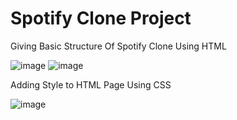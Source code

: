 # Spotify Clone Project
<a name="Giving Basic Structure Of Spotify Clone Using HTML"/>
Giving Basic Structure Of Spotify Clone Using HTML

![image](https://github.com/Sarfraz28/Spotify/assets/146209978/d432c5ec-82bc-41ea-9d84-bbdc16f2abeb)
![image](https://github.com/Sarfraz28/Spotify/assets/146209978/dbff059b-c874-4759-be13-f381eb6bca25)


<a name="Adding Style to HTML Page Using CSS"/>
Adding Style to HTML Page Using CSS

![image](https://github.com/Sarfraz28/Spotify/assets/146209978/6e9bb7e5-46a3-4f00-a2f9-8d9f7dfef259)





